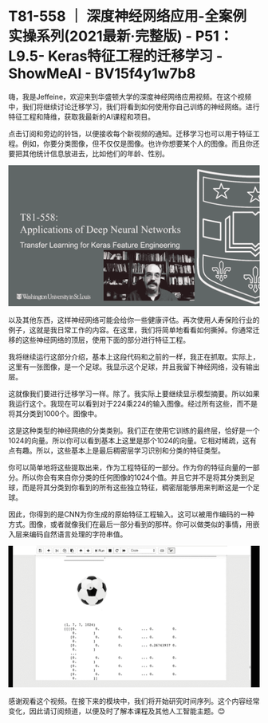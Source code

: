 # T81-558 ｜ 深度神经网络应用-全案例实操系列(2021最新·完整版) - P51：L9.5- Keras特征工程的迁移学习 - ShowMeAI - BV15f4y1w7b8

嗨，我是Jeffeine，欢迎来到华盛顿大学的深度神经网络应用视频。在这个视频中，我们将继续讨论迁移学习，我们将看到如何使用你自己训练的神经网络。进行特征工程和降维，获取我最新的AI课程和项目。

点击订阅和旁边的铃铛，以便接收每个新视频的通知。迁移学习也可以用于特征工程。例如，你要分类图像，但不仅仅是图像。也许你想要某个人的图像。而且你还要把其他统计信息放进去，比如他们的年龄、性别。

![](img/f4b6691d92ccb3a0b15bebb896f51a73_1.png)

以及其他东西，这样神经网络可能会给你一些健康评估。再次使用人寿保险行业的例子，这就是我日常工作的内容。在这里，我们将简单地看看如何撕掉。你通常迁移的这些神经网络的顶层，使用下面的部分进行特征工程。

我将继续运行这部分介绍，基本上这段代码和之前的一样，我正在抓取。实际上，这里有一张图像，是一个足球。我显示这个足球，并且我留下神经网络，没有输出层。

这就像我们要进行迁移学习一样。除了。我实际上要继续显示模型摘要。所以如果我运行这个。我现在可以看到对于224乘224的输入图像。经过所有这些，而不是将其分类到1000个。图像中。

这是这种类型的神经网络的分类类别。我们正在使用它训练的最终层，恰好是一个1024的向量。所以你可以看到基本上这里是那个1024的向量。它相对稀疏，这有点有趣。所以，这些基本上是最后稠密层学习识别和分类的特征类型。

你可以简单地将这些提取出来，作为工程特征的一部分。作为你的特征向量的一部分。所以你会有来自你分类的任何图像的1024个值。并且它并不是将其分类到足球，而是将其分类到你看到的所有这些独立特征，稠密层能够用来判断这是一个足球。

因此，你得到的是CNN为你生成的原始特征工程输入。这可以被用作编码的一种方式。图像，或者就像我们在最后一部分看到的那样。你可以做类似的事情，用嵌入层来编码自然语言处理的字符串值。

![](img/f4b6691d92ccb3a0b15bebb896f51a73_3.png)

感谢观看这个视频。在接下来的模块中，我们将开始研究时间序列。这个内容经常变化，因此请订阅频道，以便及时了解本课程及其他人工智能主题。😊

